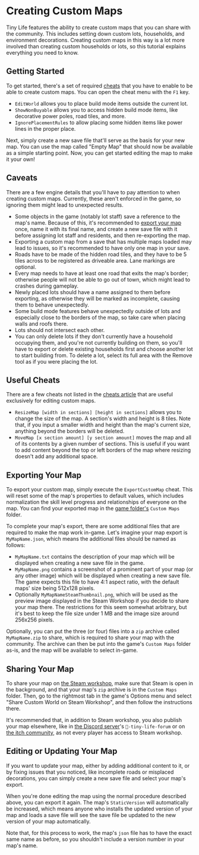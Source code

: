 # Creating Custom Maps

Tiny Life features the ability to create custom maps that you can share with the community. This includes setting down custom lots, households, and environment decorations. Creating custom maps in this way is a lot more involved than creating custom households or lots, so this tutorial explains everything you need to know.

## Getting Started
To get started, there's a set of required [cheats](cheats.md) that you have to enable to be able to create custom maps. You can open the cheat menu with the `F1` key.
- `EditWorld` allows you to place build mode items outside the current lot.
- `ShowNonBuyable` allows you to access hidden build mode items, like decorative power poles, road tiles, and more.
- `IgnorePlacementRules` to allow placing some hidden items like power lines in the proper place.

Next, simply create a new save file that'll serve as the basis for your new map. You can use the map called "Empty Map" that should now be available as a simple starting point. Now, you can get started editing the map to make it your own!

## Caveats
There are a few engine details that you'll have to pay attention to when creating custom maps. Currently, these aren't enforced in the game, so ignoring them might lead to unexpected results.
- Some objects in the game (notably lot staff) save a reference to the map's name. Because of this, it's recommended to [export your map](#exporting-your-map) once, name it with its final name, and create a new save file with it before assigning lot staff and residents, and then re-exporting the map.
- Exporting a custom map from a save that has multiple maps loaded may lead to issues, so it's recommended to have only one map in your save.
- Roads have to be made of the hidden road tiles, and they have to be 5 tiles across to be registered as driveable area. Lane markings are optional.
- Every map needs to have at least one road that exits the map's border; otherwise people will not be able to go out of town, which might lead to crashes during gameplay.
- Newly placed lots should have a name assigned to them before exporting, as otherwise they will be marked as incomplete, causing them to behave unexpectedly.
- Some build mode features behave unexpectedly outside of lots and especially close to the borders of the map, so take care when placing walls and roofs there.
- Lots should not intersect each other.
- You can only delete lots if they don't currently have a household occupying them, and you're not currently building on them, so you'll have to export or delete existing households first and choose another lot to start building from. To delete a lot, select its full area with the Remove tool as if you were placing the lot.

## Useful Cheats
There are a few cheats not listed in the [cheats article](cheats.md) that are useful exclusively for editing custom maps.
- `ResizeMap [width in sections] [height in sections]` allows you to change the size of the map. A section's width and height is 8 tiles. Note that, if you input a smaller width and height than the map's current size, anything beyond the borders will be deleted.
- `MoveMap [x section amount] [y section amount]` moves the map and all of its contents by a given number of sections. This is useful if you want to add content beyond the top or left borders of the map where resizing doesn't add any additional space.

## Exporting Your Map
To export your custom map, simply execute the `ExportCustomMap` cheat. This will reset some of the map's properties to default values, which includes normalization the skill level progress and relationships of everyone on the map. You can find your exported map in the [game folder's](game_dir.md) `Custom Maps` folder.

To complete your map's export, there are some additional files that are required to make the map work in-game. Let's imagine your map export is `MyMapName.json`, which means the additional files should be named as follows:
- `MyMapName.txt` contains the description of your map which will be displayed when creating a new save file in the game.
- `MyMapName.png` contains a screenshot of a prominent part of your map (or any other image) which will be displayed when creating a new save file. The game expects this file to have 4:1 aspect ratio, with the default maps' size being 512x128 pixels.
- Optionally `MyMapNameSteamThumbnail.png`, which will be used as the preview image displayed in the Steam Workshop if you decide to share your map there. The restrictions for this seem somewhat arbitrary, but it's best to keep the file size under 1 MB and the image size around 256x256 pixels.

Optionally, you can put the three (or four) files into a `zip` archive called `MyMapName.zip` to share, which is required to share your map with the community. The archive can then be put into the game's `Custom Maps` folder as-is, and the map will be available to select in-game.

## Sharing Your Map

To share your map on [the Steam workshop](https://steamcommunity.com/app/1651490/workshop/), make sure that Steam is open in the background, and that your map's `zip` archive is in the `Custom Maps` folder. Then, go to the rightmost tab in the game's Options menu and select "Share Custom World on Steam Workshop", and then follow the instructions there.

It's recommended that, in addition to Steam workshop, you also publish your map elsewhere, like in [the Discord server](https://link.tinylifegame.com/discordweb)'s `📯-tiny-life-forum` or on [the itch community](https://itch.io/board/1032686/mods), as not every player has access to Steam workshop.

## Editing or Updating Your Map
If you want to update your map, either by adding additional content to it, or by fixing issues that you noticed, like incomplete roads or misplaced decorations, you can simply create a new save file and select your map's export.

When you're done editing the map using the normal procedure described above, you can export it again. The map's `StaticVersion` will automatically be increased, which means anyone who installs the updated version of your map and loads a save file will see the save file be updated to the new version of your map automatically.

Note that, for this process to work, the map's `json` file has to have the exact same name as before, so you shouldn't include a version number in your map's name.

